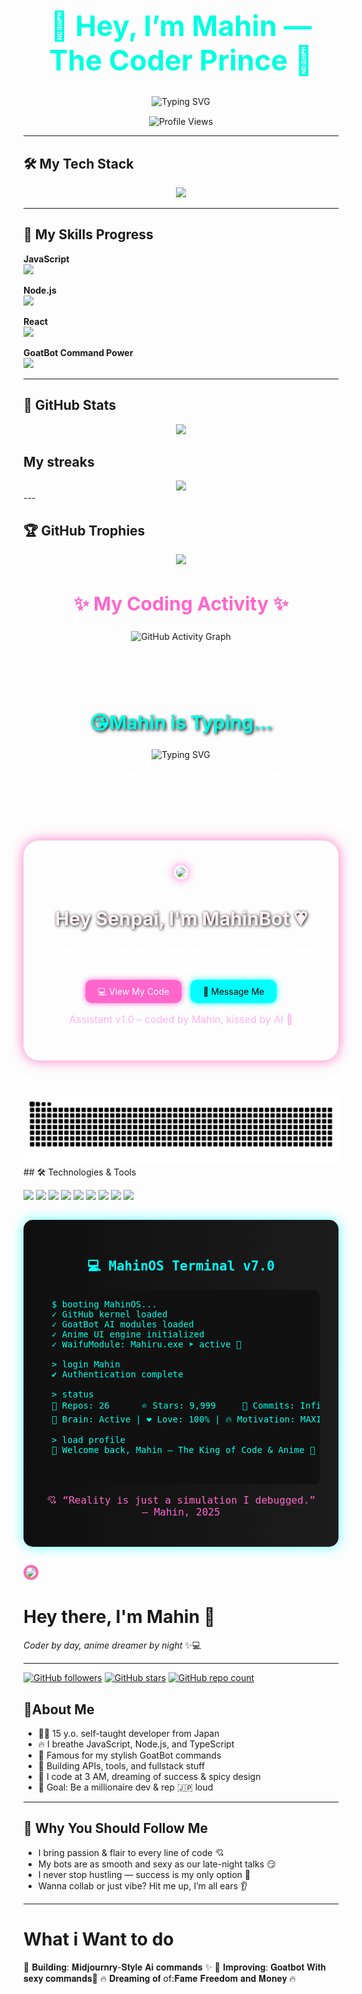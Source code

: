<div align="center">
  <h1 style="font-size: 45px; color: #00ffe0;">🌸 Hey, I’m Mahin — The Coder Prince 👑</h1>
  <img src="https://readme-typing-svg.herokuapp.com?font=Fira+Code&size=25&pause=1000&color=FF61C3&center=true&vCenter=true&width=450&lines=😾Sorry+i+Have+a+Wife+🇯🇵;JavaScript+Lover+🔥;Node.js+%7C+React+%7C+Bots+🐐;I+code+like+it's+a+love+story+💘" alt="Typing SVG" />
  
  <p style="margin-top:15px;">
    <img src="https://komarev.com/ghpvc/?username=Mahin-node&color=blue" alt="Profile Views" />
  </p>
</div>

---

## 🛠️ My Tech Stack

<p align="center">
  <img src="https://skillicons.dev/icons?i=js,ts,nodejs,php,html,css,react,mongodb,mysql,git,bash,vscode,linux" />
</p>

---

## 🧬 My Skills Progress

<p align="left">
  <b>JavaScript</b><br/>
  <img src="https://img.shields.io/badge/JavaScript-90%25-29a19c?style=for-the-badge" /><br/>

  <b>Node.js</b><br/>
  <img src="https://img.shields.io/badge/Node.js-88%25-2bbc8a?style=for-the-badge" /><br/>

  <b>React</b><br/>
  <img src="https://img.shields.io/badge/React-70%25-f7df1e?style=for-the-badge" /><br/>

  <b>GoatBot Command Power</b><br/>
  <img src="https://img.shields.io/badge/🔥GoatBot-100%25-ff69b4?style=for-the-badge" />
</p>

---


## 💫 GitHub Stats

<p align="center">
  <img height="180em" src="https://github-readme-stats.vercel.app/api?username=Dbz-Mahin7x&show_icons=true&theme=radical&count_private=true&include_all_commits=true" />
  
 ## My streaks
  <div align="center">
  <img height="180em" src="https://github-readme-streak-stats.herokuapp.com?user=Dbz-Mahin7x&theme=tokyonight" />
</div>
---

## 🏆 GitHub Trophies

<p align="center">
  <img src="https://github-profile-trophy.vercel.app/?username=Dbz-Mahin7x&theme=gruvbox&no-frame=true&row=1&column=7" />
</p>

## <!-- 🌸 GitHub Contribution Graph -->
<div align="center">
  <h2 style="color:#ff66cc; font-size: 30px;">✨ My Coding Activity ✨</h2>
  <img src="https://github-readme-activity-graph.vercel.app/graph?username=Dbz-Mahin7x&bg_color=0d1117&color=ff66cc&line=00ffff&point=ffffff&area=true&area_color=ff66cc" alt="GitHub Activity Graph" />
</div>

## <!-- 💻 Live Code Typing Effect Like VS Code -->
<div align="center" style="background: url('https://i.pinimg.com/originals/91/6b/d2/916bd2c1aa4a6a48f71574cb7d1b30c2.gif'); background-size: cover; padding: 40px; border-radius: 20px;">

  <h2 style="color: #00ffe7; font-size: 30px; text-shadow: 2px 2px 5px #000;">😘Mahin is Typing...</h2>
  
  <img src="https://readme-typing-svg.demolab.com?font=Fira+Code&duration=4000&pause=1000&color=FF80BF&center=true&vCenter=true&width=435&lines=const+coder+=%22Mahin%22;console.log('I+love+JavaScript+%26+Anime!');while(alive){code();+dream();+win();}" alt="Typing SVG" />
  
  <p style="color: #ffffffcc; font-size: 18px; margin-top: 20px;">🩷 Code. Dream. Dominate. Repeat. 🩷</p>
</div>

## <!-- 🌸 Mahin's Waifu Assistant UI -->
<div style="background: url('https://i.pinimg.com/originals/d0/e6/13/d0e6132c5a420e88dd6ef4a8ec6fdc4c.gif'); background-size: cover; padding: 40px; border-radius: 25px; box-shadow: 0 0 20px #ff75c3; text-align: center;">

  <img src="https://i.pinimg.com/originals/4d/80/61/4d8061f119c084b5529e27838ad58db7.gif" width="130px" style="border-radius: 50%; border: 3px solid #fff; box-shadow: 0 0 15px #ff66cc;" />

  <h2 style="color: #fff0f5; font-size: 30px; text-shadow: 1px 1px 5px #000;">Hey Senpai, I'm MahinBot 💗</h2>

  <p style="color: #ffffffcc; font-size: 18px; font-style: italic;">
    "I'm always online, watching your commits... and your heart 💘"
  </p>

  <div style="margin-top: 20px;">
    <a href="https://github.com/Dbz-Mahin7x" style="background: #ff66cc; color: white; padding: 10px 20px; border-radius: 10px; text-decoration: none; margin-right: 10px; box-shadow: 0 0 10px #ff66cc;">💻 View My Code</a>
    <a href="https://www.facebook.com/RentaroAijo.7x" style="background: #00ffff; color: black; padding: 10px 20px; border-radius: 10px; text-decoration: none; box-shadow: 0 0 10px #00ffff;">💌 Message Me</a>
  </div>

  <p style="color: #ffb3ec; margin-top: 20px; font-size: 16px;">Assistant v1.0 – coded by Mahin, kissed by AI 💋</p>
</div>


#

<br clear="both">

<img src="https://raw.githubusercontent.com/nazrul4x/nazrul4x/output/snake.svg" alt="Snake animation" />
## 🛠️ Technologies & Tools

![](https://img.shields.io/badge/OS-Linux-informational?style=flat&logo=linux&logoColor=white&color=2bbc8a)
![](https://img.shields.io/badge/OS-Windows-informational?style=flat&logo=windows&logoColor=white&color=2bbc8a)
![](https://img.shields.io/badge/Editor-VSCode-informational?style=flat&logo=visual-studio-code&logoColor=white&color=2bbc8a)
![](https://img.shields.io/badge/Code-JavaScript-informational?style=flat&logo=javascript&logoColor=white&color=2bbc8a)
![](https://img.shields.io/badge/Code-PHP-informational?style=flat&logo=php&logoColor=white&color=2bbc8a)
![](https://img.shields.io/badge/Code-Node.js-informational?style=flat&logo=node.js&logoColor=white&color=2bbc8a)
![](https://img.shields.io/badge/Code-React-informational?style=flat&logo=react&logoColor=white&color=2bbc8a)
![](https://img.shields.io/badge/Shell-Bash-informational?style=flat&logo=gnu-bash&logoColor=white&color=2bbc8a)
![](https://img.shields.io/badge/Tools-Git-informational?style=flat&logo=git&logoColor=white&color=2bbc8a)


## <!-- 🌌 MahinOS: The Anime Hacker Terminal UI -->
<div style="font-family: 'Fira Code', monospace; background: linear-gradient(to right, #0f0f0f, #1c1c1c); border-radius: 15px; box-shadow: 0 0 20px #00ffff99; padding: 30px; color: #00ffe0;">

  <h2 style="color: #00ffff; text-align: center;">💻 MahinOS Terminal v7.0</h2>

  <pre style="background: #111; padding: 15px; border-radius: 10px; color: #00ffea; overflow-x: auto;">
$ booting MahinOS...
✓ GitHub kernel loaded
✓ GoatBot AI modules loaded
✓ Anime UI engine initialized
✓ WaifuModule: Mahiru.exe ➤ active 💖

> login Mahin
✔️ Authentication complete

> status
📁 Repos: 26      ⭐ Stars: 9,999     💬 Commits: Infinite  
🍓 Brain: Active | ❤️ Love: 100% | 🔥 Motivation: MAXIMUM

> load profile
👑 Welcome back, Mahin — The King of Code & Anime 💫

  </pre>

  <p style="text-align: center; color: #ff66cc; font-size: 16px;">
    💘 “Reality is just a simulation I debugged.” — Mahin, 2025
  </p>

</div>



## <div align="center">

<img src="https://i.pinimg.com/originals/8c/3f/e2/8c3fe27c43795cf2b5d04cf6d67bbf8e.gif" width="150" style="border-radius:50%; border:4px solid #ff69b4;" />

# Hey there, I'm Mahin 💖

*Coder by day, anime dreamer by night* ✨💻

---

[![GitHub followers](https://img.shields.io/github/followers/Dbz-Mahin7x?style=social)](https://github.com/Dbz-Mahin7x)
[![GitHub stars](https://img.shields.io/github/stars/Dbz-Mahin7x?style=social)](https://github.com/Dbz-Mahin7x)
[![GitHub repo count](https://img.shields.io/github/repos/Dbz-Mahin7x?style=social)](https://github.com/Dbz-Mahin7x)

</div>

## 🧸About Me
- 🍷🌸 15 y.o. self-taught developer from Japan  
- 🔥 I breathe JavaScript, Node.js, and TypeScript  
- 🐐 Famous for my stylish GoatBot commands  
- 🎨 Building APIs, tools, and fullstack stuff  
- 💖 I code at 3 AM, dreaming of success & spicy design  
- 🎀 Goal: Be a millionaire dev & rep 🇯🇵 loud  

---

## 💞 Why You Should Follow Me

- I bring passion & flair to every line of code 💘  
- My bots are as smooth and sexy as our late-night talks 😏  
- I never stop hustling — success is my only option 🚀  
- Wanna collab or just vibe? Hit me up, I’m all ears 👂  

---

# What i Want to do 

💝 𝐁𝐮𝐢𝐥𝐝𝐢𝐧𝐠: 𝐌𝐢𝐝𝐣𝐨𝐮𝐫𝐧𝐫𝐲-𝐒𝐭𝐲𝐥𝐞 𝐀𝐢 𝐜𝐨𝐦𝐦𝐚𝐧𝐝𝐬  ✨
🐐 𝐈𝐦𝐩𝐫𝐨𝐯𝐢𝐧𝐠: 𝐆𝐨𝐚𝐭𝐛𝐨𝐭 𝐖𝐢𝐭𝐡 𝐬𝐞𝐱𝐲 𝐜𝐨𝐦𝐦𝐚𝐧𝐝𝐬🫶
🔥 𝐃𝐫𝐞𝐚𝐦𝐢𝐧𝐠 𝐨𝐟 of:𝐅𝐚𝐦𝐞 𝐅𝐫𝐞𝐞𝐝𝐨𝐦 𝐚𝐧𝐝 𝐌𝐨𝐧𝐞𝐲 🔥

      
